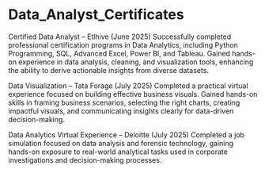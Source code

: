 # Data_Analyst_Certificates
Certified Data Analyst – Etlhive (June 2025)
Successfully completed professional certification programs in Data Analytics, including Python Programming, SQL, Advanced Excel, Power BI, and Tableau. Gained hands-on experience in data analysis, cleaning, and visualization tools, enhancing the ability to derive actionable insights from diverse datasets.

Data Visualization – Tata Forage (July 2025)
Completed a practical virtual experience focused on building effective business visuals. Gained hands-on skills in framing business scenarios, selecting the right charts, creating impactful visuals, and communicating insights clearly for data-driven decision-making.

Data Analytics Virtual Experience – Deloitte (July 2025)
Completed a job simulation focused on data analysis and forensic technology, gaining hands-on exposure to real-world analytical tasks used in corporate investigations and decision-making processes.
